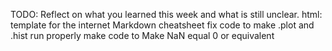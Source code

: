 TODO: Reflect on what you learned this week and what is still unclear.
html: template for the internet
Markdown cheatsheet
fix code to make .plot and .hist run properly
make code to Make NaN equal 0 or equivalent 